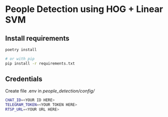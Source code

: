 # People Detection using HOG + Linear SVM

## Install requirements

```bash
poetry install

# or with pip
pip install -r requirements.txt
```

## Credentials

Create file .env in _people_detection/config/_

```bash
CHAT_ID=<YOUR ID HERE>
TELEGRAM_TOKEN=<YOUR TOKEN HERE>
RTSP_URL=<YOUR URL HERE>
```

